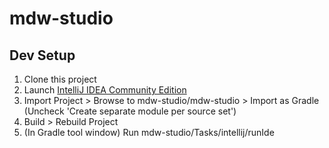# mdw-studio

## Dev Setup
1. Clone this project
2. Launch [IntelliJ IDEA Community Edition](https://www.jetbrains.com/idea/download)
3. Import Project > Browse to mdw-studio/mdw-studio > Import as Gradle
   (Uncheck 'Create separate module per source set')
4. Build > Rebuild Project
5. (In Gradle tool window) Run mdw-studio/Tasks/intellij/runIde
